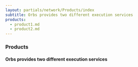 ```yaml
---
layout: partials/network/Products/index
subtitle: Orbs provides two different execution services
products: 
  - product1.md
  - product2.md
---
```




### Products

#### Orbs provides two different execution services